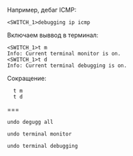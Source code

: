 Например, дебаг ICMP:
```
<SWITCH_1>debugging ip icmp 
```

Включаем выввод в терминал:

```
<SWITCH_1>t m
Info: Current terminal monitor is on.
<SWITCH_1>t d
Info: Current terminal debugging is on.
```
  
  
  
Сокращение:
```
  t m
  t d
```


===
```
undo degugg all

undo terminal monitor

undo terminal debugging
```
